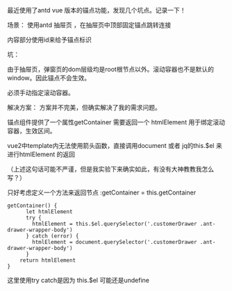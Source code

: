 

最近使用了antd vue 版本的锚点功能，发现几个坑点。记录一下！

场景：
使用antd 抽屉页 ，在抽屉页中顶部固定锚点跳转连接

内容部分使用id来给予锚点标识



坑：

由于抽屉页，弹窗页的dom层级均是root根节点以外。滚动容器也不是默认的window。因此锚点不会生效。

必须手动指定滚动容器。

解决方案：
方案并不完美，但确实解决了我的需求问题。

锚点组件提供了一个属性getContainer 需要返回一个 htmlElement  用于绑定滚动容器，生效区间。

vue2中template内无法使用箭头函数，直接调用document 或者 jq的this.$el 来进行htmlElement 的返回

（上述这句话可能不严谨，但是我实验下来确实如此，有没有大神教教我怎么写？）

只好考虑定义一个方法来返回节点
:getContainer = this.getContainer

```
getContainer() {
      let htmlElement
      try {
        htmlElement = this.$el.querySelector('.customerDrawer .ant-drawer-wrapper-body')
      } catch (error) {
        htmlElement = document.querySelector('.customerDrawer .ant-drawer-wrapper-body')
      }
    return htmlElement
}
```

这里使用try catch是因为 this.$el 可能还是undefine 

